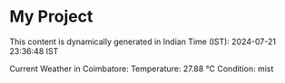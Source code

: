 # My Project

This content is dynamically generated in Indian Time (IST): 2024-07-21 23:36:48 IST


Current Weather in Coimbatore:
Temperature: 27.88 °C
Condition: mist
